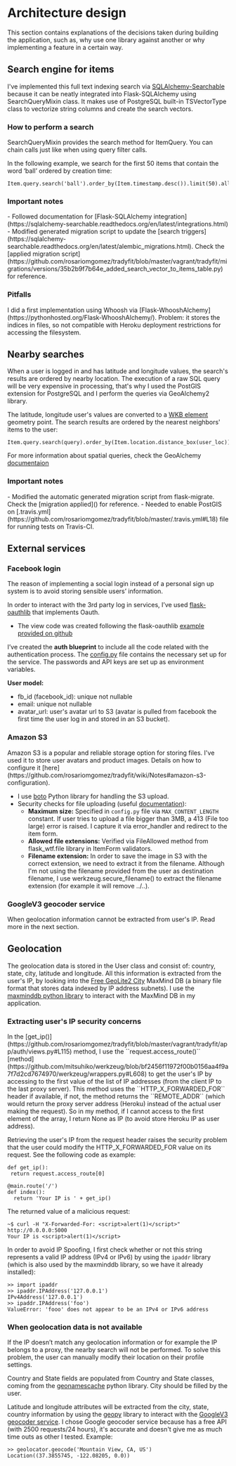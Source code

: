 # Architecture design

This section contains explanations of the decisions taken during building the
application, such as, why use one library against another or why implementing
a feature in a certain way.


## Search engine for items

I've implemented this full text indexing search via [SQLAlchemy-Searchable](https://sqlalchemy-searchable.readthedocs.org/en/latest/index.html) because it can be neatly integrated into Flask-SQLAlchemy using SearchQueryMixin class. It makes use of PostgreSQL built-in TSVectorType class to vectorize string columns and create the search vectors.

<h3>How to perform a search</h3>

SearchQueryMixin provides the search method for ItemQuery. You can chain calls just like when using query filter calls.  

In the following example, we search for the first 50 items that contain the word ‘ball’ ordered by creation time:
```  
Item.query.search('ball').order_by(Item.timestamp.desc()).limit(50).all()
```

<h3>Important notes</h3>
 - Followed documentation for [Flask-SQLAlchemy integration](https://sqlalchemy-searchable.readthedocs.org/en/latest/integrations.html)
 - Modified generated migration script to update the [search triggers](https://sqlalchemy-searchable.readthedocs.org/en/latest/alembic_migrations.html). Check the [applied migration script](https://github.com/rosariomgomez/tradyfit/blob/master/vagrant/tradyfit/migrations/versions/35b2b9f7b64e_added_search_vector_to_items_table.py) for reference.

<h3>Pitfalls</h3>
I did a first implementation using Whoosh via [Flask-WhooshAlchemy](https://pythonhosted.org/Flask-WhooshAlchemy/).
Problem: it stores the indices in files, so not compatible with Heroku deployment restrictions for accessing the filesystem.


## Nearby searches

When a user is logged in and has latitude and longitude values, the search's results are ordered by nearby location. The execution of a raw SQL query will be very expensive in processing, that's why I used the PostGIS extension for PostgreSQL and I perform the queries via GeoAlchemy2 library.  

The latitude, longitude user's values are converted to a [WKB element](http://en.wikipedia.org/wiki/Well-known_text) geometry point. The search results are ordered by the nearest neighbors' items to the user:  
```
Item.query.search(query).order_by(Item.location.distance_box(user_loc))
```
For more information about spatial queries, check the GeoAlchemy [documentaion](http://geoalchemy-2.readthedocs.org/en/latest/orm_tutorial.html#spatial-query)

<h3>Important notes</h3>
- Modified the automatic generated migration script from flask-migrate. Check the [migration applied]() for reference.
- Needed to enable PostGIS on [.travis.yml](https://github.com/rosariomgomez/tradyfit/blob/master/.travis.yml#L18) file for running tests on Travis-CI.

## External services

<h3>Facebook login</h3>
The reason of implementing a social login instead of a personal sign up system is to avoid storing sensible users’ information.

In order to interact with the 3rd party log in services, I’ve used [flask-oauthlib](https://flask-oauthlib.readthedocs.org/en/latest/) that implements Oauth.

- The view code was created following the flask-oauthlib [example provided on github](https://github.com/lepture/flask-oauthlib/blob/master/example/facebook.py)

I’ve created the __auth blueprint__ to include all the code related with the authentication process.
The [config.py](https://github.com/rosariomgomez/tradyfit/blob/master/vagrant/tradyfit/config.py#L12) file contains the necessary set up for the service. The passwords and API keys are set up as environment variables.

__User model:__

- fb_id (facebook_id): unique not nullable
- email: unique not nullable
- avatar_url: user's avatar url to S3 (avatar is pulled from facebook the first time the user log in and stored in an S3 bucket).

<h3>Amazon S3</h3>
Amazon S3 is a popular and reliable storage option for storing files. I've used it to store user avatars and product images. Details on how to configure it [here](https://github.com/rosariomgomez/tradyfit/wiki/Notes#amazon-s3-configuration).

- I use [boto](https://github.com/boto/boto) Python library for handling the S3 upload.  
- Security checks for file uploading (useful [documentation](http://flask.pocoo.org/docs/0.10/patterns/fileuploads/)):
    - __Maximum size:__ Specified in `config.py` file via `MAX_CONTENT_LENGTH` constant. If user tries to upload a file bigger than 3MB, a 413 (File too large) error is raised. I capture it via error_handler and redirect to the item form.
    - __Allowed file extensions:__ Verified via FileAllowed method from flask_wtf.file library in ItemForm validators.
    - __Filename extension:__ In order to save the image in S3 with the correct extension, we need to extract it from the filename. Although I'm not using the filename provided from the user as destination filename, I use werkzeug.secure_filename() to extract the filename extension (for example it will remove ../..).

<h3>GoogleV3 geocoder service</h3>
When geolocation information cannot be extracted from user's IP. Read more in the next section.

## Geolocation
The geolocation data is stored in the User class and consist of: country, state, city, latitude and longitude.
All this information is extracted from the user's IP, by looking into the [Free GeoLite2 City](http://dev.maxmind.com/geoip/geoip2/geolite2/) MaxMind DB (a binary file format that stores data indexed by IP address subnets).
I use the [maxminddb python library](https://github.com/maxmind/MaxMind-DB-Reader-python) to interact with the MaxMind DB in my application.

<h3>Extracting user's IP security concerns</h3>
In the [get_ip()](https://github.com/rosariomgomez/tradyfit/blob/master/vagrant/tradyfit/app/auth/views.py#L115) method, I use the ``request.access_route()`` [method](https://github.com/mitsuhiko/werkzeug/blob/bf2456f11972f00b0156aa4f9a7f7d2cd7674970/werkzeug/wrappers.py#L608) to get the user's IP by accessing to the first value of the list of IP addresses (from the client IP to the last proxy server). This method uses the ``HTTP_X_FORWARDED_FOR`` header if available, if not, the method returns the ``REMOTE_ADDR`` (which would return the proxy server address (Heroku) instead of the actual user making the request). So in my method, if I cannot access to the first element of the array, I return None as IP (to avoid store Heroku IP as user address). 

Retrieving the user's IP from the request header raises the security problem that the user could modify the HTTP_X_FORWARDED_FOR value on its request. See the following code as example:
```
def get_ip():
 return request.access_route[0]

@main.route('/')
def index():
  return 'Your IP is ' + get_ip()
```

The returned value of a malicious request:
```
~$ curl -H "X-Forwarded-For: <script>alert(1)</script>" http://0.0.0.0:5000
Your IP is <script>alert(1)</script>
```

In order to avoid IP Spoofing, I first check whether or not this string represents a valid IP address (IPv4 or IPv6) by using the ``ipaddr`` library (which is also used by the maxminddb library, so we have it already installed):
```
>> import ipaddr
>> ipaddr.IPAddress('127.0.0.1')
IPv4Address('127.0.0.1')
>> ipaddr.IPAddress('foo')
ValueError: 'fooo' does not appear to be an IPv4 or IPv6 address
```

<h3>When geolocation data is not available</h3>
If the IP doesn’t match any geolocation information or for example the IP belongs to a proxy, the nearby search will not be performed.
To solve this problem, the user can manually modify their location on their profile settings.

Country and State fields are populated from Country and State classes, coming from the [geonamescache](https://github.com/yaph/geonamescache) python library. City should be filled by the user.

Latitude and longitude attributes will be extracted from the city, state, country information by using the [geopy](https://github.com/geopy/geopy) library to interact with the [GoogleV3 geocoder service](https://developers.google.com/maps/documentation/geocoding/).
I chose Google geocoder service because has a free API (with 2500 requests/24 hours), it's accurate and doesn't give me as much time outs as other I tested.
Example:
```
>> geolocator.geocode('Mountain View, CA, US')
Location((37.3855745, -122.08205, 0.0))
```